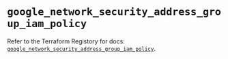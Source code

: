 # `google_network_security_address_group_iam_policy`

Refer to the Terraform Registory for docs: [`google_network_security_address_group_iam_policy`](https://registry.terraform.io/providers/hashicorp/google-beta/5.26.0/docs/resources/google_network_security_address_group_iam_policy).
